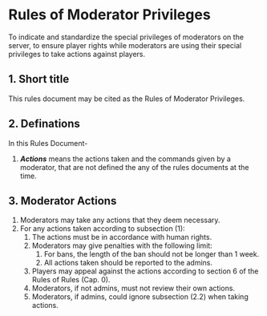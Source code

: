 # Rules of Moderator Privileges
To indicate and standardize the special privileges of moderators on the server, to ensure player rights while moderators are using their special privileges to take actions against players.

## 1. Short title
This rules document may be cited as the Rules of Moderator Privileges.

## 2. Definations
In this Rules Document-

1. ***Actions*** means the actions taken and the commands given by a moderator, that are not defined the any of the rules documents at the time.

## 3. Moderator Actions
1. Moderators may take any actions that they deem necessary.
2. For any actions taken according to subsection (1):
    1. The actions must be in accordance with human rights.
    2. Moderators may give penalties with the following limit:
        1. For bans, the length of the ban should not be longer than 1 week.
        2. All actions taken should be reported to the admins.
    3. Players may appeal against the actions according to section 6 of the Rules of Rules (Cap. 0).
    4. Moderators, if not admins, must not review their own actions.
    5. Moderators, if admins, could ignore subsection (2.2) when taking actions.
